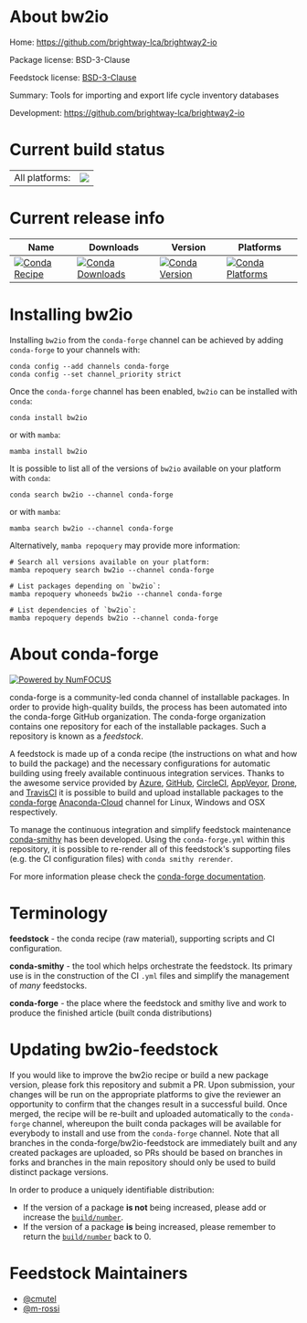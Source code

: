 About bw2io
===========

Home: https://github.com/brightway-lca/brightway2-io

Package license: BSD-3-Clause

Feedstock license: [BSD-3-Clause](https://github.com/conda-forge/bw2io-feedstock/blob/main/LICENSE.txt)

Summary: Tools for importing and export life cycle inventory databases

Development: https://github.com/brightway-lca/brightway2-io

Current build status
====================


<table><tr><td>All platforms:</td>
    <td>
      <a href="https://dev.azure.com/conda-forge/feedstock-builds/_build/latest?definitionId=18207&branchName=main">
        <img src="https://dev.azure.com/conda-forge/feedstock-builds/_apis/build/status/bw2io-feedstock?branchName=main">
      </a>
    </td>
  </tr>
</table>

Current release info
====================

| Name | Downloads | Version | Platforms |
| --- | --- | --- | --- |
| [![Conda Recipe](https://img.shields.io/badge/recipe-bw2io-green.svg)](https://anaconda.org/conda-forge/bw2io) | [![Conda Downloads](https://img.shields.io/conda/dn/conda-forge/bw2io.svg)](https://anaconda.org/conda-forge/bw2io) | [![Conda Version](https://img.shields.io/conda/vn/conda-forge/bw2io.svg)](https://anaconda.org/conda-forge/bw2io) | [![Conda Platforms](https://img.shields.io/conda/pn/conda-forge/bw2io.svg)](https://anaconda.org/conda-forge/bw2io) |

Installing bw2io
================

Installing `bw2io` from the `conda-forge` channel can be achieved by adding `conda-forge` to your channels with:

```
conda config --add channels conda-forge
conda config --set channel_priority strict
```

Once the `conda-forge` channel has been enabled, `bw2io` can be installed with `conda`:

```
conda install bw2io
```

or with `mamba`:

```
mamba install bw2io
```

It is possible to list all of the versions of `bw2io` available on your platform with `conda`:

```
conda search bw2io --channel conda-forge
```

or with `mamba`:

```
mamba search bw2io --channel conda-forge
```

Alternatively, `mamba repoquery` may provide more information:

```
# Search all versions available on your platform:
mamba repoquery search bw2io --channel conda-forge

# List packages depending on `bw2io`:
mamba repoquery whoneeds bw2io --channel conda-forge

# List dependencies of `bw2io`:
mamba repoquery depends bw2io --channel conda-forge
```


About conda-forge
=================

[![Powered by
NumFOCUS](https://img.shields.io/badge/powered%20by-NumFOCUS-orange.svg?style=flat&colorA=E1523D&colorB=007D8A)](https://numfocus.org)

conda-forge is a community-led conda channel of installable packages.
In order to provide high-quality builds, the process has been automated into the
conda-forge GitHub organization. The conda-forge organization contains one repository
for each of the installable packages. Such a repository is known as a *feedstock*.

A feedstock is made up of a conda recipe (the instructions on what and how to build
the package) and the necessary configurations for automatic building using freely
available continuous integration services. Thanks to the awesome service provided by
[Azure](https://azure.microsoft.com/en-us/services/devops/), [GitHub](https://github.com/),
[CircleCI](https://circleci.com/), [AppVeyor](https://www.appveyor.com/),
[Drone](https://cloud.drone.io/welcome), and [TravisCI](https://travis-ci.com/)
it is possible to build and upload installable packages to the
[conda-forge](https://anaconda.org/conda-forge) [Anaconda-Cloud](https://anaconda.org/)
channel for Linux, Windows and OSX respectively.

To manage the continuous integration and simplify feedstock maintenance
[conda-smithy](https://github.com/conda-forge/conda-smithy) has been developed.
Using the ``conda-forge.yml`` within this repository, it is possible to re-render all of
this feedstock's supporting files (e.g. the CI configuration files) with ``conda smithy rerender``.

For more information please check the [conda-forge documentation](https://conda-forge.org/docs/).

Terminology
===========

**feedstock** - the conda recipe (raw material), supporting scripts and CI configuration.

**conda-smithy** - the tool which helps orchestrate the feedstock.
                   Its primary use is in the construction of the CI ``.yml`` files
                   and simplify the management of *many* feedstocks.

**conda-forge** - the place where the feedstock and smithy live and work to
                  produce the finished article (built conda distributions)


Updating bw2io-feedstock
========================

If you would like to improve the bw2io recipe or build a new
package version, please fork this repository and submit a PR. Upon submission,
your changes will be run on the appropriate platforms to give the reviewer an
opportunity to confirm that the changes result in a successful build. Once
merged, the recipe will be re-built and uploaded automatically to the
`conda-forge` channel, whereupon the built conda packages will be available for
everybody to install and use from the `conda-forge` channel.
Note that all branches in the conda-forge/bw2io-feedstock are
immediately built and any created packages are uploaded, so PRs should be based
on branches in forks and branches in the main repository should only be used to
build distinct package versions.

In order to produce a uniquely identifiable distribution:
 * If the version of a package **is not** being increased, please add or increase
   the [``build/number``](https://docs.conda.io/projects/conda-build/en/latest/resources/define-metadata.html#build-number-and-string).
 * If the version of a package **is** being increased, please remember to return
   the [``build/number``](https://docs.conda.io/projects/conda-build/en/latest/resources/define-metadata.html#build-number-and-string)
   back to 0.

Feedstock Maintainers
=====================

* [@cmutel](https://github.com/cmutel/)
* [@m-rossi](https://github.com/m-rossi/)

